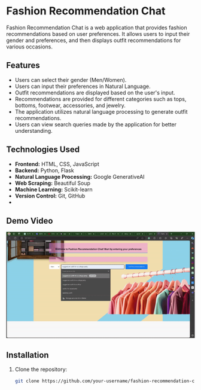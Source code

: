 # Fashion Recommendation Chat

Fashion Recommendation Chat is a web application that provides fashion recommendations based on user preferences. It allows users to input their gender and preferences, and then displays outfit recommendations for various occasions.

## Features

- Users can select their gender (Men/Women).
- Users can input their preferences in Natural Language.
- Outfit recommendations are displayed based on the user's input.
- Recommendations are provided for different categories such as tops, bottoms, footwear, accessories, and jewelry.
- The application utilizes natural language processing to generate outfit recommendations.
- Users can view search queries made by the application for better understanding.

## Technologies Used

- **Frontend:** HTML, CSS, JavaScript
- **Backend:** Python, Flask
- **Natural Language Processing:** Google GenerativeAI
- **Web Scraping:** Beautiful Soup
- **Machine Learning:** Scikit-learn
- **Version Control:** Git, GitHub
- 
## Demo Video

![Watch the demo video](/working.gif)

## Installation

1. Clone the repository:
   ```bash
   git clone https://github.com/your-username/fashion-recommendation-chat.git
